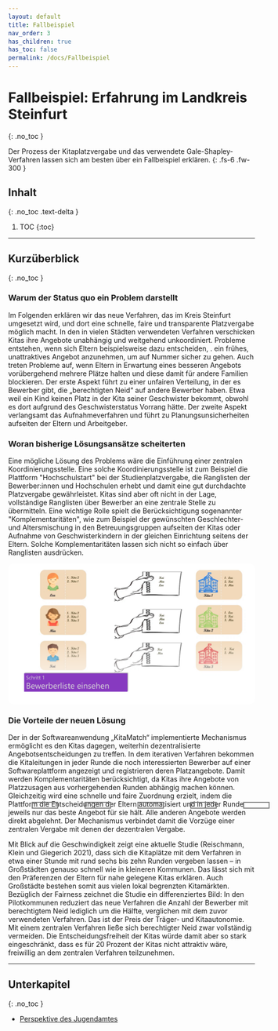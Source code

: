 ```yaml
---
layout: default
title: Fallbeispiel
nav_order: 3
has_children: true
has_toc: false
permalink: /docs/Fallbeispiel
---
```


# Fallbeispiel: Erfahrung im Landkreis Steinfurt
{: .no_toc }

Der Prozess der Kitaplatzvergabe und das verwendete Gale-Shapley-Verfahren lassen sich am besten über ein Fallbeispiel erklären.
{: .fs-6 .fw-300 }


## Inhalt
{: .no_toc .text-delta }

1. TOC
{:toc}

---

<style type="text/css">
  .slideshow{
    width: 100%;
    height: 100%;
    border-radius: 10px;
    overflow: hidden;
  }
  .slides{
    width: 500%;
    display: flex;
  } 
  .slides input{
    display: none;
  } 
  .slide{
    width: 20%;
    transition: 1s;
  } 
  .slide img{
    width: 100%;
    height: 100%;
  }
  
  /*css for manual slide navigation*/
  
  .navigation-manual{
    position: absolute;
    width: 100%;
    display: flex;
    margin-top: 50%;
  }
  .manual-btn{
    width: 50px;
    height: 10px;
    border: 2px solid grey;
    margin: 6px;
    cursor: pointer;
    margin-left: 5%;
  }
  .manual-btn:hover{
    background: purple;
  }
  
  #radio1:checked ~ .first{
    margin-left: 0;
  }
  #radio2:checked ~ .first{
    margin-left: -20%;
  }
  #radio3:checked ~ .first{
    margin-left: -40%;
  }
  #radio4:checked ~ .first{
    margin-left: -60%;
  }
  #radio5:checked ~ .first{
    margin-left: -80%;
  }

  /*css for automatic navigation*/

  .navigation-auto{
    position: absolute;
    display: flex;
    width: 100%;
    margin-top: 50%;
  }
  .navigation-auto div{
    width: 50px;
    height: 10px;
    margin: 6px;
    cursor: pointer;
    border: 2px solid grey;
    transition: 0.5s;
    margin-left: 5%;

  } 
  
  #radio1:checked ~ .navigation-auto .auto-btn1{
    background: purple;
  }
  #radio2:checked ~ .navigation-auto .auto-btn2{
    background: purple;
  }
  #radio3:checked ~ .navigation-auto .auto-btn3{
    background: purple;
  }
  #radio4:checked ~ .navigation-auto .auto-btn4{
    background: purple;
  }
  #radio5:checked ~ .navigation-auto .auto-btn5{
    background: purple;
  }    
</style>

## Kurzüberblick
{: .no_toc }

### Warum der Status quo ein Problem darstellt

Im Folgenden erklären wir das neue Verfahren, das im Kreis Steinfurt umgesetzt wird, und dort eine schnelle, faire und transparente Platzvergabe möglich macht. In den in vielen Städten verwendeten Verfahren verschicken Kitas ihre Angebote unabhängig und weitgehend unkoordiniert. Probleme entstehen, wenn sich Eltern beispielsweise dazu entscheiden, . ein frühes, unattraktives Angebot anzunehmen, um auf Nummer sicher zu gehen. Auch treten Probleme auf, wenn Eltern in Erwartung eines besseren Angebots vorübergehend mehrere Plätze halten und diese damit für andere Familien blockieren. Der erste Aspekt führt zu einer unfairen Verteilung, in der es Bewerber gibt, die „berechtigten Neid“ auf andere Bewerber haben. Etwa weil ein Kind keinen Platz in der Kita seiner Geschwister bekommt, obwohl es dort aufgrund des Geschwisterstatus Vorrang hätte. Der zweite Aspekt verlangsamt das Aufnahmeverfahren und führt zu Planungsunsicherheiten aufseiten der Eltern und Arbeitgeber.

### Woran bisherige Lösungsansätze scheiterten

Eine mögliche Lösung des Problems wäre die Einführung einer zentralen Koordinierungsstelle. Eine solche Koordinierungsstelle ist zum Beispiel die Plattform "Hochschulstart" bei der Studienplatzvergabe, die Ranglisten der Bewerber:innen und Hochschulen erhebt und damit eine gut durchdachte Platzvergabe gewährleistet. Kitas sind aber oft nicht in der Lage, vollständige Ranglisten über Bewerber an eine zentrale Stelle zu übermitteln. Eine wichtige Rolle spielt die Berücksichtigung sogenannter "Komplementaritäten", wie zum Beispiel der gewünschten Geschlechter- und Altersmischung in den Betreuungsgruppen aufseiten der Kitas oder Aufnahme von Geschwisterkindern in der gleichen Einrichtung seitens der Eltern. Solche Komplementaritäten lassen sich nicht so einfach über Ranglisten ausdrücken.


<!--image slider start-->
<div class="slideshow">
  <div class="slides">
    <!--radio buttons start-->
    <input type="radio" name="radio-btn" id="radio1">
    <input type="radio" name="radio-btn" id="radio2">
    <input type="radio" name="radio-btn" id="radio3">
    <input type="radio" name="radio-btn" id="radio4">
    <input type="radio" name="radio-btn" id="radio5">
    <!--radio buttons end-->
    <!--slide images start-->
    <div class="slide first">
      <img src="../../assets/images/1_Karten.PNG" alt="">
    </div>
    <div class="slide">
      <img src="../../assets/images/2_Karten.PNG" alt="">
    </div>
    <div class="slide">
      <img src="../../assets/images/3_Karten.PNG" alt="">
    </div>
    <div class="slide">
      <img src="../../assets/images/4_Karten.PNG" alt="">
    </div>
    <div class="slide">
      <img src="../../assets/images/5_Karten.PNG" alt="">
    </div>
    <!--slide images end-->
    <!--automatic navigation start-->
    <div class="navigation-auto">
      <div class="auto-btn1"></div>
      <div class="auto-btn2"></div>
      <div class="auto-btn3"></div>
      <div class="auto-btn4"></div>
      <div class="auto-btn5"></div>
    </div>
    <!--automatic navigation end-->
  <!--manual navigation start-->
  <div class="navigation-manual">
    <label for="radio1" class="manual-btn"></label>
    <label for="radio2" class="manual-btn"></label>
    <label for="radio3" class="manual-btn"></label>
    <label for="radio4" class="manual-btn"></label>
    <label for="radio5" class="manual-btn"></label>
  </div>
  </div>
  <!--manual navigation end-->
</div>
<!--image slider end-->

<script type="text/javascript">
var counter = 1;
setInterval(function(){
  document.getElementById('radio' + counter).checked = true;
  counter++;
  if(counter > 5){
    counter = 1;
  }
}, 5000);
</script>


### Die Vorteile der neuen Lösung

Der in der Softwareanwendung „KitaMatch“ implementierte Mechanismus ermöglicht es den Kitas dagegen, weiterhin dezentralisierte Angebotsentscheidungen zu treffen. In dem iterativen Verfahren bekommen die Kitaleitungen in jeder Runde die noch interessierten Bewerber auf einer Softwareplattform angezeigt und registrieren deren Platzangebote. Damit werden Komplementaritäten berücksichtigt, da Kitas ihre Angebote von Platzzusagen aus vorhergehenden Runden abhängig machen können. Gleichzeitig wird eine schnelle und faire Zuordnung erzielt, indem die Plattform die Entscheidungen der Eltern automatisiert und in jeder Runde jeweils nur das beste Angebot für sie hält. Alle anderen Angebote werden direkt abgelehnt. Der Mechanismus verbindet damit die Vorzüge einer zentralen Vergabe mit denen der dezentralen Vergabe.

Mit Blick auf die Geschwindigkeit zeigt eine aktuelle Studie (Reischmann, Klein und Giegerich 2021), dass sich die Kitaplätze mit dem Verfahren in etwa einer Stunde mit rund sechs bis zehn Runden vergeben lassen – in Großstädten genauso schnell wie in kleineren Kommunen. Das lässt sich mit den Präferenzen der Eltern für nahe gelegene Kitas erklären. Auch Großstädte bestehen somit aus vielen lokal begrenzten Kitamärkten. Bezüglich der Fairness zeichnet die Studie ein differenziertes Bild: In den Pilotkommunen reduziert das neue Verfahren die Anzahl der Bewerber mit berechtigtem Neid lediglich um die Hälfte, verglichen mit dem zuvor verwendeten Verfahren. Das ist der Preis der Träger- und Kitaautonomie. Mit einem zentralen Verfahren ließe sich berechtigter Neid zwar vollständig vermeiden. Die Entscheidungsfreiheit der Kitas würde damit aber so stark eingeschränkt, dass es für 20 Prozent der Kitas nicht attraktiv wäre, freiwillig an dem zentralen Verfahren teilzunehmen.


---

## Unterkapitel
{: .no_toc }

- [Perspektive des Jugendamtes](/docs/Fallbeispiel/Perspektive-des-Jugendamtes)



